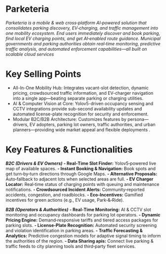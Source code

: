 # Parketeria

_Parketeria is a mobile & web cross‑platform AI‑powered solution that consolidates parking discovery, EV‑charging, and traffic management into one mobility ecosystem. End users immediately discover and book parking, find local EV charging points, and get AI‑enabled route guidance. Municipal governments and parking authorities obtain real‑time monitoring, predictive traffic analysis, and automated enforcement capabilities—all built on scalable cloud services_

# Key Selling Points
- All-In-One Mobility Hub: Integrates vacant-slot detection, dynamic pricing, crowdsourced traffic information, and EV-charger navigation into a single app—beating separate parking or charging utilities.
- AI & Computer Vision at Core: Yolov5-driven occupancy sensing and CCTV integrations provide sub-second availability updates and automated license-plate recognition for security and enforcement.
- Modular B2C/B2B Architecture: Customizes features by persona—drivers, EV adopters, parking lot owners, traffic authorities, and urban planners—providing wide market appeal and flexible deployments .

# Key Features & Functionalities
_**B2C (Drivers & EV Owners)**_
**- Real‑Time Slot Finder:** Yolov5‑powered live map of available spaces.
**- Instant Booking & Navigation:** Book spots and get turn‑by‑turn directions through Google Maps.
**- Alternative Proposals:** Auto‑fallback to adjacent lots when selected areas are full.
**- EV Charger Locator:** Real‑time status of charging points with queuing and maintenance notifications.
**- Crowdsourced Incident Alerts:** Community‑reported accidents, congestion, and roadblocks.
**- Eco‑Incentives:** Gamified incentives for green actions (e.g., EV usage, Park‑&‑Ride).

_**B2B (Operators & Authorities)**_
**- Real‑Time Monitoring:** AI & CCTV slot monitoring and occupancy dashboards for parking lot operators.
**- Dynamic Pricing Engine:** Demand‑responsive tariffs and tiered access packages for parking slots.
**- License‑Plate Recognition:** Automated security screening and violation identification in parking areas.
**- Traffic Forecasting & Analytics:** Predictive congestion models for adaptive signal timing to inform the authorities of the region.
**- Data Sharing apis:** Connect live parking & traffic feeds to city planning tools and third‑party fleet services.







